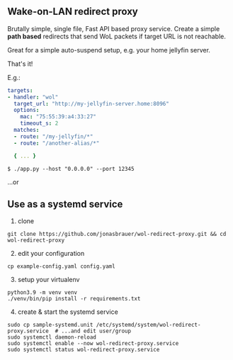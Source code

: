 ## Wake-on-LAN redirect proxy

Brutally simple, single file, Fast API based proxy service. Create a simple **path based**
redirects that send WoL packets if target URL is not reachable.

Great for a simple auto-suspend setup, e.g. your home jellyfin server.

That's it!

E.g.:
```yaml
targets:
- handler: "wol"
  target_url: "http://my-jellyfin-server.home:8096"
  options:
    mac: "75:55:39:a4:33:27"
    timeout_s: 2
  matches:
  - route: "/my-jellyfin/*"
  - route: "/another-alias/*"

  { ... }
```

```shell
$ ./app.py --host "0.0.0.0" --port 12345
```
...or 

## Use as a systemd service

1. clone
```shell
git clone https://github.com/jonasbrauer/wol-redirect-proxy.git && cd wol-redirect-proxy
```

2. edit your configuration
```shell
cp example-config.yaml config.yaml
```

3. setup your virtualenv
```shell
python3.9 -m venv venv
./venv/bin/pip install -r requirements.txt
```

4. create & start the systemd service
```shell
sudo cp sample-systemd.unit /etc/systemd/system/wol-redirect-proxy.service  # ...and edit user/group
sudo systemctl daemon-reload
sudo systemctl enable --now wol-redirect-proxy.service
sudo systemctl status wol-redirect-proxy.service
```
